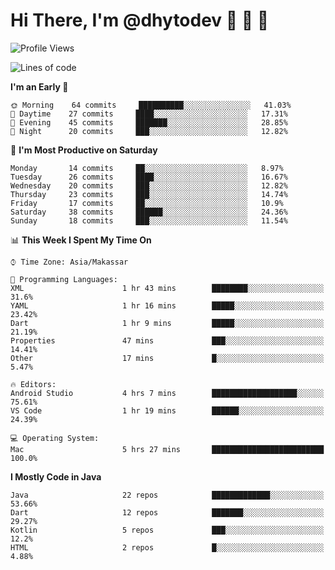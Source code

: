 # Hi There, I'm @dhytodev 👋 👋 👋

<!--
**DhytoDev/dhytodev** is a ✨ _special_ ✨ repository because its `README.md` (this file) appears on your GitHub profile.

Here are some ideas to get you started:

- 🔭 I’m currently working on ...
- 🌱 I’m currently learning ...
- 👯 I’m looking to collaborate on ...
- 🤔 I’m looking for help with ...
- 💬 Ask me about ...
- 📫 How to reach me: ...
- 😄 Pronouns: ...
- ⚡ Fun fact: ...
-->

<!--START_SECTION:waka-->
![Profile Views](http://img.shields.io/badge/Profile%20Views-0-blue)

![Lines of code](https://img.shields.io/badge/From%20Hello%20World%20I%27ve%20Written-268137%20lines%20of%20code-blue)

**I'm an Early 🐤** 

```text
🌞 Morning    64 commits     ██████████░░░░░░░░░░░░░░░   41.03% 
🌆 Daytime    27 commits     ████░░░░░░░░░░░░░░░░░░░░░   17.31% 
🌃 Evening    45 commits     ███████░░░░░░░░░░░░░░░░░░   28.85% 
🌙 Night      20 commits     ███░░░░░░░░░░░░░░░░░░░░░░   12.82%

```
📅 **I'm Most Productive on Saturday** 

```text
Monday       14 commits     ██░░░░░░░░░░░░░░░░░░░░░░░   8.97% 
Tuesday      26 commits     ████░░░░░░░░░░░░░░░░░░░░░   16.67% 
Wednesday    20 commits     ███░░░░░░░░░░░░░░░░░░░░░░   12.82% 
Thursday     23 commits     ███░░░░░░░░░░░░░░░░░░░░░░   14.74% 
Friday       17 commits     ██░░░░░░░░░░░░░░░░░░░░░░░   10.9% 
Saturday     38 commits     ██████░░░░░░░░░░░░░░░░░░░   24.36% 
Sunday       18 commits     ███░░░░░░░░░░░░░░░░░░░░░░   11.54%

```


📊 **This Week I Spent My Time On** 

```text
⌚︎ Time Zone: Asia/Makassar

💬 Programming Languages: 
XML                      1 hr 43 mins        ████████░░░░░░░░░░░░░░░░░   31.6% 
YAML                     1 hr 16 mins        █████░░░░░░░░░░░░░░░░░░░░   23.42% 
Dart                     1 hr 9 mins         █████░░░░░░░░░░░░░░░░░░░░   21.19% 
Properties               47 mins             ███░░░░░░░░░░░░░░░░░░░░░░   14.41% 
Other                    17 mins             █░░░░░░░░░░░░░░░░░░░░░░░░   5.47%

🔥 Editors: 
Android Studio           4 hrs 7 mins        ███████████████████░░░░░░   75.61% 
VS Code                  1 hr 19 mins        ██████░░░░░░░░░░░░░░░░░░░   24.39%

💻 Operating System: 
Mac                      5 hrs 27 mins       █████████████████████████   100.0%

```

**I Mostly Code in Java** 

```text
Java                     22 repos            █████████████░░░░░░░░░░░░   53.66% 
Dart                     12 repos            ███████░░░░░░░░░░░░░░░░░░   29.27% 
Kotlin                   5 repos             ███░░░░░░░░░░░░░░░░░░░░░░   12.2% 
HTML                     2 repos             █░░░░░░░░░░░░░░░░░░░░░░░░   4.88%

```



<!--END_SECTION:waka-->
